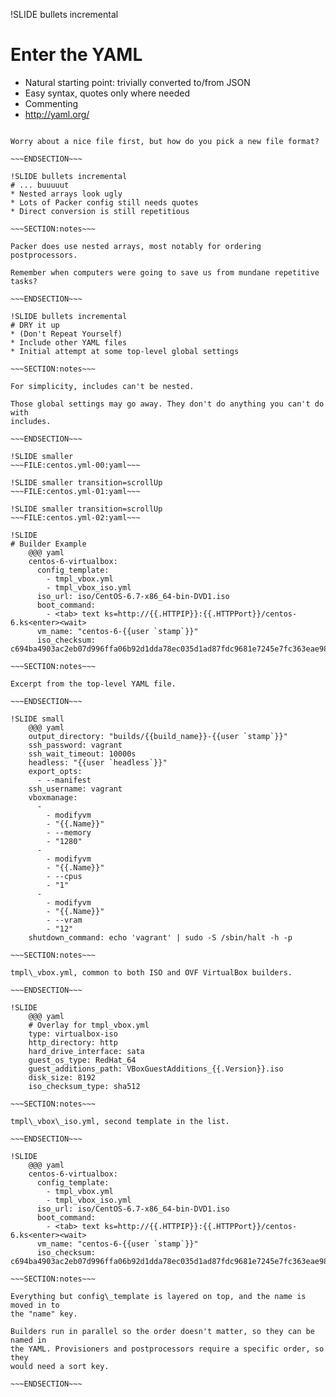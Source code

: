 !SLIDE bullets incremental
# Enter the YAML
* Natural starting point: trivially converted to/from JSON
* Easy syntax, quotes only where needed
* Commenting
* http://yaml.org/

~~~SECTION:notes~~~

Worry about a nice file first, but how do you pick a new file format?

~~~ENDSECTION~~~

!SLIDE bullets incremental
# ... buuuuut
* Nested arrays look ugly
* Lots of Packer config still needs quotes
* Direct conversion is still repetitious

~~~SECTION:notes~~~

Packer does use nested arrays, most notably for ordering postprocessors.

Remember when computers were going to save us from mundane repetitive tasks?

~~~ENDSECTION~~~

!SLIDE bullets incremental
# DRY it up
* (Don't Repeat Yourself)
* Include other YAML files
* Initial attempt at some top-level global settings

~~~SECTION:notes~~~

For simplicity, includes can't be nested.

Those global settings may go away. They don't do anything you can't do with
includes.

~~~ENDSECTION~~~

!SLIDE smaller
~~~FILE:centos.yml-00:yaml~~~

!SLIDE smaller transition=scrollUp
~~~FILE:centos.yml-01:yaml~~~

!SLIDE smaller transition=scrollUp
~~~FILE:centos.yml-02:yaml~~~

!SLIDE
# Builder Example
    @@@ yaml
    centos-6-virtualbox:
      config_template:
        - tmpl_vbox.yml
        - tmpl_vbox_iso.yml
      iso_url: iso/CentOS-6.7-x86_64-bin-DVD1.iso
      boot_command:
        - <tab> text ks=http://{{.HTTPIP}}:{{.HTTPPort}}/centos-6.ks<enter><wait>
      vm_name: "centos-6-{{user `stamp`}}"
      iso_checksum: c694ba4903ac2eb07d996ffa06b92d1dda78ec035d1ad87fdc9681e7245e7fc363eae987ec2476a408cf0bcaed0080ab05c7f26d7a9141eec8f898993c1057b1

~~~SECTION:notes~~~

Excerpt from the top-level YAML file.

~~~ENDSECTION~~~

!SLIDE small
    @@@ yaml
    output_directory: "builds/{{build_name}}-{{user `stamp`}}"
    ssh_password: vagrant
    ssh_wait_timeout: 10000s
    headless: "{{user `headless`}}"
    export_opts: 
      - --manifest
    ssh_username: vagrant
    vboxmanage: 
      - 
        - modifyvm
        - "{{.Name}}"
        - --memory
        - "1280"
      - 
        - modifyvm
        - "{{.Name}}"
        - --cpus
        - "1"
      - 
        - modifyvm
        - "{{.Name}}"
        - --vram
        - "12"
    shutdown_command: echo 'vagrant' | sudo -S /sbin/halt -h -p

~~~SECTION:notes~~~

tmpl\_vbox.yml, common to both ISO and OVF VirtualBox builders.

~~~ENDSECTION~~~

!SLIDE
    @@@ yaml
    # Overlay for tmpl_vbox.yml
    type: virtualbox-iso
    http_directory: http
    hard_drive_interface: sata
    guest_os_type: RedHat_64
    guest_additions_path: VBoxGuestAdditions_{{.Version}}.iso
    disk_size: 8192
    iso_checksum_type: sha512

~~~SECTION:notes~~~

tmpl\_vbox\_iso.yml, second template in the list.

~~~ENDSECTION~~~

!SLIDE
    @@@ yaml
    centos-6-virtualbox:
      config_template:
        - tmpl_vbox.yml
        - tmpl_vbox_iso.yml
      iso_url: iso/CentOS-6.7-x86_64-bin-DVD1.iso
      boot_command:
        - <tab> text ks=http://{{.HTTPIP}}:{{.HTTPPort}}/centos-6.ks<enter><wait>
      vm_name: "centos-6-{{user `stamp`}}"
      iso_checksum: c694ba4903ac2eb07d996ffa06b92d1dda78ec035d1ad87fdc9681e7245e7fc363eae987ec2476a408cf0bcaed0080ab05c7f26d7a9141eec8f898993c1057b1

~~~SECTION:notes~~~

Everything but config\_template is layered on top, and the name is moved in to
the "name" key.

Builders run in parallel so the order doesn't matter, so they can be named in
the YAML. Provisioners and postprocessors require a specific order, so they
would need a sort key.

~~~ENDSECTION~~~
